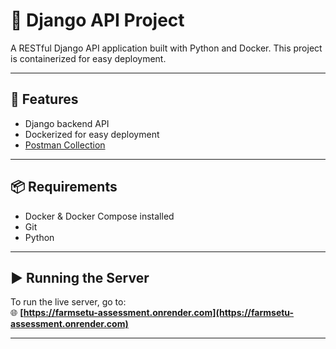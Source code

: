 # 🐍 Django API Project

A RESTful Django API application built with Python and Docker. This project is containerized for easy deployment.

---

## 🚀 Features

- Django backend API
- Dockerized for easy deployment
- [Postman Collection](https://api.postman.com/collections/11296827-85617b36-c8a1-42dd-9e92-90e525460de3?access_key=PMAT-01JRWG3CYZKBW6BR3T42KDR2S1)

---

## 📦 Requirements

- Docker & Docker Compose installed
- Git
- Python

---

## ▶️ Running the Server

To run the live server, go to:  
🌐 **[https://farmsetu-assessment.onrender.com](https://farmsetu-assessment.onrender.com)**

---
